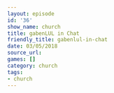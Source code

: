 ```yaml
---
layout: episode
id: '36'
show_name: church
title: gabenLUL in Chat
friendly_title: gabenlul-in-chat
date: 03/05/2018
source_url: 
games: []
category: church
tags:
- church
---
```

